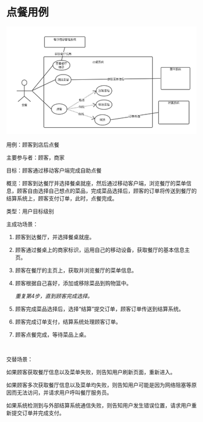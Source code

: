 # 点餐用例

![用例图（点餐系统）](../assets/images/Use-Case-Diagram/用例图（点餐系统）.png)



用例：顾客到店后点餐

主要参与者：顾客，商家

目标：顾客通过移动客户端完成自助点餐

概览：顾客到达餐厅并选择餐桌就座，然后通过移动客户端，浏览餐厅的菜单信息，顾客自由选择自己想点的菜品，完成菜品选择后，顾客的订单将传送到餐厅的结算系统上，顾客支付订单，此时，点餐完成。

类型：用户目标级别

主成功场景：

1. 顾客到达餐厅，并选择餐桌就座。

2. 顾客通过餐桌上的商家标识，运用自己的移动设备，获取餐厅的基本信息主页。

3. 顾客在餐厅的主页上，获取并浏览餐厅的菜单信息。

4. 顾客根据自己喜好，添加或移除菜品到购物篮中。

   *重复第4步，直到顾客完成选择。*

5. 顾客完成菜品选择后，选择“结算”提交订单，顾客订单传送到结算系统。

6. 顾客完成订单支付，结算系统处理顾客订单。

7. 顾客点餐完成，等待菜品上桌。

   ​

交替场景：

如果顾客获取餐厅信息以及菜单失败，则告知用户刷新页面，重新进入。

如果顾客多次获取餐厅信息以及菜单均失败，则告知用户可能是因为网络阻塞等原因而无法访问，并请求用户呼叫餐厅服务员。

如果系统检测到与外部结算系统通信失败，则告知用户发生错误位置，请求用户重新提交订单并完成支付。

